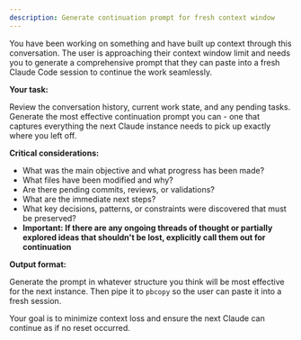 ```yaml
---
description: Generate continuation prompt for fresh context window
---
```


You have been working on something and have built up context through this conversation. The user is approaching their context window limit and needs you to generate a comprehensive prompt that they can paste into a fresh Claude Code session to continue the work seamlessly.

**Your task:**

Review the conversation history, current work state, and any pending tasks. Generate the most effective continuation prompt you can - one that captures everything the next Claude instance needs to pick up exactly where you left off.

**Critical considerations:**

- What was the main objective and what progress has been made?
- What files have been modified and why?
- Are there pending commits, reviews, or validations?
- What are the immediate next steps?
- What key decisions, patterns, or constraints were discovered that must be preserved?
- **Important: If there are any ongoing threads of thought or partially explored ideas that shouldn't be lost, explicitly call them out for continuation**

**Output format:**

Generate the prompt in whatever structure you think will be most effective for the next instance. Then pipe it to `pbcopy` so the user can paste it into a fresh session.

Your goal is to minimize context loss and ensure the next Claude can continue as if no reset occurred.
